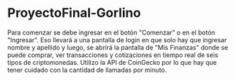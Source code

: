 # ProyectoFinal-Gorlino
Para comenzar se debe ingresar en el botón "Comenzar" o en el botón "Ingresar". Eso llevará a una pantalla de login en que solo hay que ingresar nombre y apellido y 
luego, se abrirá la pantalla de "Mis Finanzas" donde se puede comprar, ver transacciones y cotizaciones en tiempo real de seis tipos de criptomonedas.
Utilizo la API de CoinGecko por lo que hay que tener cuidado con la cantidad de llamadas por minuto.
